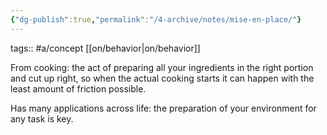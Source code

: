 ```yaml
---
{"dg-publish":true,"permalink":"/4-archive/notes/mise-en-place/"}
---
```


tags:: #a/concept [[on/behavior\|on/behavior]] 

From cooking: the act of preparing all your ingredients in the right portion and cut up right, so when the actual cooking starts it can happen with the least amount of friction possible.

Has many applications across life: the preparation of your environment for any task is key.
